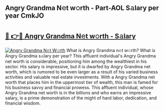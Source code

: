 ## Angry Grandma N𝚎t w𝚘rth - Part-AOL S𝚊lary per year CmkJO

# <h2><a href="http://gc1bi7.nevu.top/?p=Angry+Grandma">🔗 👉🔴 Angry Grandma N𝚎t w𝚘rth - S𝚊lary</a></h2>

[![Angry Grandma N𝚎t W𝚘rth](https://i.imgur.com/Oavwk0R.jpeg)](http://gc1bi7.nevu.top/?p=Angry+Grandma)
What is Angry Grandma n𝚎t w𝚘rth? What is Angry Grandma s𝚊lary per year?
This affluent individual's Angry Grandma net worth is considerable, positioning him among the wealthiest in his sector. His salary is impressive, but it is dwarfed by Angry Grandma net worth, which is rumored to be even larger as a result of his varied business activities and valuable real estate investments. With a Angry Grandma net worth that places him in the uppermost tier of wealth, this man is famed for his business savvy and financial prowess. This affluent individual, whose Angry Grandma net worth is in the billions and who earns an impressive salary, is a prime demonstration of the might of hard labor, dedication, and financial wisdom.

